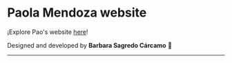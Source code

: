 # Paola Mendoza website

¡Explore Pao's website [here](about:blank)!

Designed and developed by **Barbara Sagredo Cárcamo** :gem: 

---